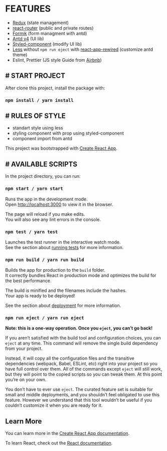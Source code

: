 # FEATURES

- [Redux](https://react-redux.js.org/introduction/quick-start) (state management)
- [react-router](https://reactrouter.com/web/guides/quick-start) (public and private routes)
- [Formik](https://formik.org/docs/overview) (form managment with antd)
- [Antd v4](https://ant.design/components/overview/) (UI lib)
- [Styled-component](https://styled-components.com/) (modify UI lib)
- [Less](http://lesscss.org/) without `npm run eject` with [react-app-rewired](https://www.aleksandrhovhannisyan.com/blog/dev/how-to-set-up-react-typescript-ant-design-less-css-modules-and-eslint/) (customize antd theme)
- Eslint, Prettier (JS style Guide from [Airbnb](https://medium.com/@svyandun/eslint-airbnb-javascript-style-guide-prettier-vs-code-ffdad3029044))

## # START PROJECT

After clone this project, install the package with:

### `npm install / yarn install`

## # RULES OF STYLE

- standart style using less
- styling component with prop using styled-component
- component import from antd

This project was bootstrapped with [Create React App](https://github.com/facebook/create-react-app).

## # AVAILABLE SCRIPTS

In the project directory, you can run:

### `npm start / yarn start`

Runs the app in the development mode.<br />
Open [http://localhost:3000](http://localhost:3000) to view it in the browser.

The page will reload if you make edits.<br />
You will also see any lint errors in the console.

### `npm test / yarn test`

Launches the test runner in the interactive watch mode.<br />
See the section about [running tests](https://facebook.github.io/create-react-app/docs/running-tests) for more information.

### `npm run build / yarn run build`

Builds the app for production to the `build` folder.<br />
It correctly bundles React in production mode and optimizes the build for the best performance.

The build is minified and the filenames include the hashes.<br />
Your app is ready to be deployed!

See the section about [deployment](https://facebook.github.io/create-react-app/docs/deployment) for more information.

### `npm run eject / yarn run eject`

**Note: this is a one-way operation. Once you `eject`, you can’t go back!**

If you aren’t satisfied with the build tool and configuration choices, you can `eject` at any time. This command will remove the single build dependency from your project.

Instead, it will copy all the configuration files and the transitive dependencies (webpack, Babel, ESLint, etc) right into your project so you have full control over them. All of the commands except `eject` will still work, but they will point to the copied scripts so you can tweak them. At this point you’re on your own.

You don’t have to ever use `eject`. The curated feature set is suitable for small and middle deployments, and you shouldn’t feel obligated to use this feature. However we understand that this tool wouldn’t be useful if you couldn’t customize it when you are ready for it.

## Learn More

You can learn more in the [Create React App documentation](https://facebook.github.io/create-react-app/docs/getting-started).

To learn React, check out the [React documentation](https://reactjs.org/).
